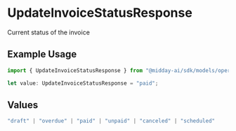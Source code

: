 # UpdateInvoiceStatusResponse

Current status of the invoice

## Example Usage

```typescript
import { UpdateInvoiceStatusResponse } from "@midday-ai/sdk/models/operations";

let value: UpdateInvoiceStatusResponse = "paid";
```

## Values

```typescript
"draft" | "overdue" | "paid" | "unpaid" | "canceled" | "scheduled"
```